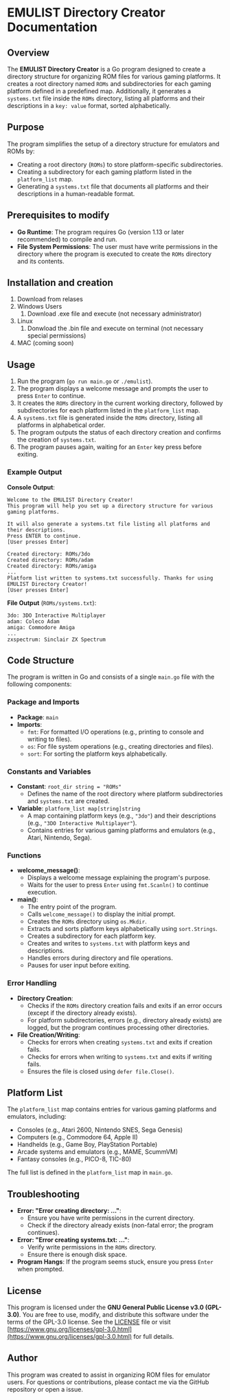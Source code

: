 # EMULIST Directory Creator Documentation

## Overview
The **EMULIST Directory Creator** is a Go program designed to create a directory structure for organizing ROM files for various gaming platforms. It creates a root directory named `ROMs` and subdirectories for each gaming platform defined in a predefined map. Additionally, it generates a `systems.txt` file inside the `ROMs` directory, listing all platforms and their descriptions in a `key: value` format, sorted alphabetically.

## Purpose
The program simplifies the setup of a directory structure for emulators and ROMs by:
- Creating a root directory (`ROMs`) to store platform-specific subdirectories.
- Creating a subdirectory for each gaming platform listed in the `platform_list` map.
- Generating a `systems.txt` file that documents all platforms and their descriptions in a human-readable format.

## Prerequisites to modify
- **Go Runtime**: The program requires Go (version 1.13 or later recommended) to compile and run.
- **File System Permissions**: The user must have write permissions in the directory where the program is executed to create the `ROMs` directory and its contents.

## Installation and creation
1. Download from relases 
2. Windows Users
    1. Download .exe file and execute (not necessary administrator)
3. Linux 
    1. Donwload the .bin file and execute on terminal (not necessary special permissions)
4. MAC (coming soon)


## Usage
1. Run the program (`go run main.go` or `./emulist`).
2. The program displays a welcome message and prompts the user to press `Enter` to continue.
3. It creates the `ROMs` directory in the current working directory, followed by subdirectories for each platform listed in the `platform_list` map.
4. A `systems.txt` file is generated inside the `ROMs` directory, listing all platforms in alphabetical order.
5. The program outputs the status of each directory creation and confirms the creation of `systems.txt`.
6. The program pauses again, waiting for an `Enter` key press before exiting.

### Example Output
**Console Output**:
```
Welcome to the EMULIST Directory Creator!
This program will help you set up a directory structure for various gaming platforms.

It will also generate a systems.txt file listing all platforms and their descriptions.
Press ENTER to continue.
[User presses Enter]

Created directory: ROMs/3do
Created directory: ROMs/adam
Created directory: ROMs/amiga
...
Platform list written to systems.txt successfully. Thanks for using EMULIST Directory Creator!
[User presses Enter]
```

**File Output** (`ROMs/systems.txt`):
```
3do: 3DO Interactive Multiplayer
adam: Coleco Adam
amiga: Commodore Amiga
...
zxspectrum: Sinclair ZX Spectrum
```

## Code Structure
The program is written in Go and consists of a single `main.go` file with the following components:

### Package and Imports
- **Package**: `main`
- **Imports**:
  - `fmt`: For formatted I/O operations (e.g., printing to console and writing to files).
  - `os`: For file system operations (e.g., creating directories and files).
  - `sort`: For sorting the platform keys alphabetically.

### Constants and Variables
- **Constant**: `root_dir string = "ROMs"`
  - Defines the name of the root directory where platform subdirectories and `systems.txt` are created.
- **Variable**: `platform_list map[string]string`
  - A map containing platform keys (e.g., `"3do"`) and their descriptions (e.g., `"3DO Interactive Multiplayer"`).
  - Contains entries for various gaming platforms and emulators (e.g., Atari, Nintendo, Sega).

### Functions
- **welcome_message()**:
  - Displays a welcome message explaining the program's purpose.
  - Waits for the user to press `Enter` using `fmt.Scanln()` to continue execution.
- **main()**:
  - The entry point of the program.
  - Calls `welcome_message()` to display the initial prompt.
  - Creates the `ROMs` directory using `os.Mkdir`.
  - Extracts and sorts platform keys alphabetically using `sort.Strings`.
  - Creates a subdirectory for each platform key.
  - Creates and writes to `systems.txt` with platform keys and descriptions.
  - Handles errors during directory and file operations.
  - Pauses for user input before exiting.

### Error Handling
- **Directory Creation**:
  - Checks if the `ROMs` directory creation fails and exits if an error occurs (except if the directory already exists).
  - For platform subdirectories, errors (e.g., directory already exists) are logged, but the program continues processing other directories.
- **File Creation/Writing**:
  - Checks for errors when creating `systems.txt` and exits if creation fails.
  - Checks for errors when writing to `systems.txt` and exits if writing fails.
  - Ensures the file is closed using `defer file.Close()`.

## Platform List
The `platform_list` map contains entries for various gaming platforms and emulators, including:
- Consoles (e.g., Atari 2600, Nintendo SNES, Sega Genesis)
- Computers (e.g., Commodore 64, Apple II)
- Handhelds (e.g., Game Boy, PlayStation Portable)
- Arcade systems and emulators (e.g., MAME, ScummVM)
- Fantasy consoles (e.g., PICO-8, TIC-80)

The full list is defined in the `platform_list` map in `main.go`.

## Troubleshooting
- **Error: "Error creating directory: ..."**:
  - Ensure you have write permissions in the current directory.
  - Check if the directory already exists (non-fatal error; the program continues).
- **Error: "Error creating systems.txt: ..."**:
  - Verify write permissions in the `ROMs` directory.
  - Ensure there is enough disk space.
- **Program Hangs**: If the program seems stuck, ensure you press `Enter` when prompted.

## License
This program is licensed under the **GNU General Public License v3.0 (GPL-3.0)**. You are free to use, modify, and distribute this software under the terms of the GPL-3.0 license. See the [LICENSE](LICENSE) file or visit [https://www.gnu.org/licenses/gpl-3.0.html](https://www.gnu.org/licenses/gpl-3.0.html) for full details.

## Author
This program was created to assist in organizing ROM files for emulator users. For questions or contributions, please contact me via the GitHub repository or open a issue.